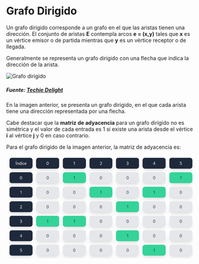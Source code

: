 # Grafo Dirigido



Un grafo dirigido corresponde a un grafo en el que las aristas tienen una dirección. El conjunto de aristas **E** contempla arcos **e = (x,y)** tales que **x** es un vértice emisor o de partida mientras que **y** es un vértice receptor o de llegada.



Generalmente se representa un grafo dirigido con una flecha que indica la dirección de la arista.



<img src="https://www.techiedelight.com/wp-content/uploads/Eulerian-path-for-directed-graphs.png" width="300" height="300" alt="Grafo dirigido" />

##### Fuente: [Techie Delight](https://www.techiedelight.com/eulerian-path-directed-graph/)



En la imagen anterior, se presenta un grafo dirigido, en el que cada arista tiene una dirección representada por una flecha.



Cabe destacar que la **matriz de adyacencia** para un grafo dirigido no es simétrica y el valor de cada entrada es 1 si existe una arista desde el vértice **i** al vértice **j** y 0 en caso contrario.

Para el grafo dirigido de la imagen anterior, la matriz de adyacencia es:



![Matriz de adyacencia](/img/Ayuda/Grafo/GrafoDirigido/MatrizAdyacencia.png)